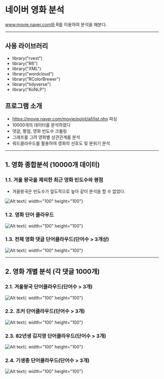 # 네이버 영화 분석
www.movie.naver.com와 R를 이용하여 분석을 해본다.
****
<h2> 사용 라이브러리 </h2>

* library("rvest")
* library("R6")
* library("XML")
* library("wordcloud")
* library("RColorBrewer")
* library("tidyverse")   
* library("KoNLP")  

<h2> 프로그램 소개 </h2>

* https://movie.naver.com/movie/point/af/list.nhn 파싱
* 10000개의 데이터를 분석하였다
* 댓글, 평점, 영화 빈도수 크롤링
* 그래프를 그려 영화별 상관관계를 분석
* 워드클라우드를 활용하여 영화의 선호도 및 분위기 분석

 ****
 
<h2> 1. 영화 종합분석 (10000개 데이터) </h2>

<h3> 1.1. 겨울 왕국을 제외한 최근 영화 빈도수와 평점 </h3>

* 겨울왕국은 빈도수가 앞도적으로 높아 같이 분석을 할 수 없었다.

![Alt text](/img/movie_gragh.JPG){: width="100" height="100"}

<h3> 1.2. 영화 단어 클라우드 </h3>

![Alt text](/img/Movie_freg.JPG){: width="100" height="100"}

<h3> 1.3. 전체 영화 댓글 단어클라우드(단어수 > 3개상)  </h3>

![Alt text](/img/Movie_issue.JPG){: width="100" height="100"}

 ****

<h2> 2. 영화 개별 분석 (각 댓글 1000개) </h2>

<h3> 2.1. 겨울왕국 단어클라우드(단어수 > 3개)  </h3>

![Alt text](/img/frozen_issue.JPG){: width="100" height="100"}

<h3> 2.2. 조커 단어클라우드(단어수 > 3개)  </h3>

![Alt text](/img/Joker_issue.JPG){: width="100" height="100"}

<h3> 2.3. 82년생 김지영 단어클라우드(단어수 > 3개)  </h3>

![Alt text](/img/82_issue..JPG){: width="100" height="100"}

<h3> 2.4. 기생충 단어클라우드(단어수 > 3개)  </h3>

![Alt text](/img/helminth_issue.JPG){: width="100" height="100"}


